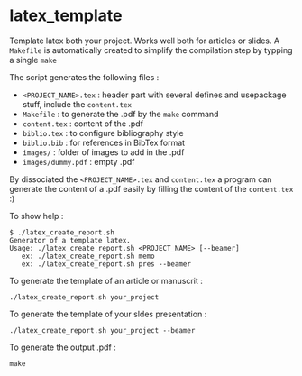 # latex_template
Template latex both your project. Works well both for articles or slides. A ``Makefile`` is automatically created to simplify the compilation step by typping a single ``make``

The script generates the following files :
 - ``<PROJECT_NAME>.tex`` : header part with several defines and usepackage stuff, include the ``content.tex``
 - ``Makefile`` : to generate the .pdf by the ``make`` command
 - ``content.tex`` : content of the .pdf
 - ``biblio.tex`` : to configure bibliography style 
 - ``biblio.bib`` : for references in BibTex format
 - ``images/`` : folder of images to add in the .pdf
 - ``images/dummy.pdf`` : empty .pdf
 
By dissociated the ``<PROJECT_NAME>.tex`` and ``content.tex`` a program can generate the content of a .pdf easily by filling the content of the ``content.tex`` :)


To show help :
```
$ ./latex_create_report.sh
Generator of a template latex.
Usage: ./latex_create_report.sh <PROJECT_NAME> [--beamer]
   ex: ./latex_create_report.sh memo
   ex: ./latex_create_report.sh pres --beamer
```

To generate the template of an article or manuscrit :
```
./latex_create_report.sh your_project
```

To generate the template of your sldes presentation :
```
./latex_create_report.sh your_project --beamer
```

To generate the output .pdf :
```
make
```
